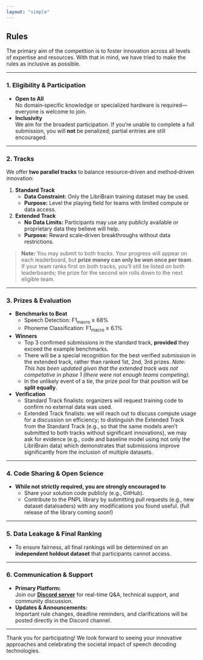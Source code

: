 ```yaml
---
layout: "simple"
---
```


## Rules
The primary aim of the competition is to foster innovation across all levels of expertise and resources. With that in mind, we have tried to make the rules as inclusive as possible.

---

### 1. Eligibility & Participation
- **Open to All**  
  No domain‐specific knowledge or specialized hardware is required—everyone is welcome to join.
- **Inclusivity**  
  We aim for the broadest participation. If you’re unable to complete a full submission, you will **not** be penalized; partial entries are still encouraged.

---

### 2. Tracks
We offer **two parallel tracks** to balance resource‐driven and method‐driven innovation:

1. **Standard Track**
    - **Data Constraint:** Only the LibriBrain training dataset may be used.
    - **Purpose:** Level the playing field for teams with limited compute or data access.
2. **Extended Track**
    - **No Data Limits:** Participants may use any publicly available or proprietary data they believe will help.
    - **Purpose:** Reward scale‐driven breakthroughs without data restrictions.

> **Note:** You may submit to both tracks. Your progress will appear on each leaderboard, but **prize money can only be won once per team**. If your team ranks first on both tracks, you’ll still be listed on both leaderboards; the prize for the second win rolls down to the next eligible team.

---

### 3. Prizes & Evaluation
- **Benchmarks to Beat**
    - Speech Detection: F1<sub>macro</sub> ≥ 68%
    - Phoneme Classification: F1<sub>macro</sub> ≥ 6.1%
- **Winners**
    - Top 3 confirmed submissions in the standard track, **provided** they exceed the example benchmarks.
    - There will be a special recognition for the best verified submission in the extended track, rather than ranked 1st, 2nd, 3rd prizes. *Note: This has been updated given that the extended track was not competative in phase 1 (there were not enough teams competing).* 
    - In the unlikely event of a tie, the prize pool for that position will be **split equally**.
- **Verification**
    - Standard Track finalists: organizers will request training code to confirm no external data was used.
    - Extended Track finalists: we will reach out to discuss compute usage for a discussion on efficiency; to distinguish the Extended Track from the Standard Track (e.g., so that the same models aren’t submitted to both tracks without significant innovations), we may ask for evidence (e.g., code and baseline model using not only the LibriBrain data) which demonstrates that submissions improve significantly from the inclusion of multiple datasets.

---

### 4. Code Sharing & Open Science
- **While not strictly required, you are strongly encouraged to**
    - Share your solution code publicly (e.g., GitHub).
    - Contribute to the PNPL library by submitting pull requests (e.g., new dataset dataloaders) with any modifications you found useful. (full release of the library coming soon!)

---

### 5. Data Leakage & Final Ranking
- To ensure fairness, all final rankings will be determined on an **independent holdout dataset** that participants cannot access.

---

### 6. Communication & Support
- **Primary Platform:**  
  Join our **[Discord server](https://neural-processing-lab.github.io/2025-libribrain-competition/links/discord)** for real-time Q&A, technical support, and community discussion.
- **Updates & Announcements:**  
  Important rule changes, deadline reminders, and clarifications will be posted directly in the Discord channel.

---

Thank you for participating! We look forward to seeing your innovative approaches and celebrating the societal impact of speech decoding technologies.
